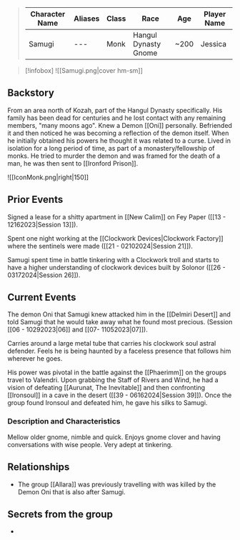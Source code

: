 
>  Character Name | Aliases | Class | Race | Age| Player Name |
>  -- | -- | -- | -- | -- |--|
> Samugi|---|Monk| Hangul Dynasty Gnome|~200| Jessica|

> [!infobox]
> ![[Samugi.png|cover hm-sm]]


## Backstory
From an area north of Kozah, part of the Hangul Dynasty specifically. His family has been dead for centuries and he lost contact with any remaining members, "many moons ago". Knew a Demon [[Oni]] personally. Befriended it and then noticed he was becoming a reflection of the demon itself. When he initially obtained his powers he thought it was related to a curse. Lived in isolation for a long period of time, as part of a monastery/fellowship of monks. He tried to murder the demon and was framed for the death of a man, he was then sent to [[Ironford Prison]].

![[IconMonk.png|right|150]] 
## Prior Events
Signed a lease for a shitty apartment in [[New Calim]] on Fey Paper ([[13 - 12162023|Session 13]]).

Spent one night working at the [[Clockwork Devices|Clockwork Factory]] where the sentinels were made ([[21 - 02102024|Session 21]]).

Samugi spent time in battle tinkering with a Clockwork troll and starts to have a higher understanding of clockwork devices built by Solonor ([[26 - 03172024|Session 26]]).

## Current Events
The demon Oni that Samugi knew attacked him in the [[Delmiri Desert]] and told Samugi that he would take away what he found most precious. (Session [[06 - 10292023|06]] and [[07- 11052023|07]]).

Carries around a large metal tube that carries his clockwork soul astral defender. Feels he is being haunted by a faceless presence that follows him wherever he goes.

His power was pivotal in the battle against the [[Phaerimm]] on the groups travel to Valendri. Upon grabbing the Staff of Rivers and Wind, he had a vision of defeating [[Aurunat, The Inevitable]] and then confronting [[Ironsoul]] in a cave in the desert ([[39 - 06162024|Session 39]]). Once the group found Ironsoul and defeated him, he gave his silks to Samugi.

### Description and Characteristics
Mellow older gnome, nimble and quick. Enjoys gnome clover and having conversations with wise people. Very adept at tinkering. 

## Relationships
- The group [[Allara]] was previously travelling with was killed by the Demon Oni that is also after Samugi.

## Secrets from the group
- 